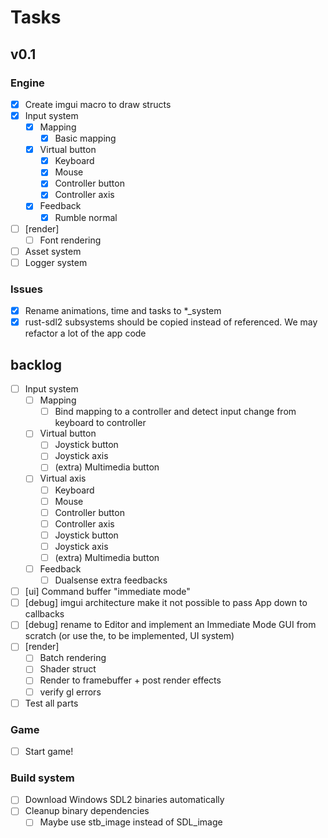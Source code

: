 # Tasks

## v0.1

### Engine

- [x] Create imgui macro to draw structs
- [x] Input system
  - [x] Mapping
    - [x] Basic mapping
  - [x] Virtual button
    - [x] Keyboard
    - [x] Mouse
    - [x] Controller button
    - [x] Controller axis
  - [x] Feedback
    - [x] Rumble normal
- [ ] [render]
  - [ ] Font rendering
- [ ] Asset system
- [ ] Logger system

### Issues

- [x] Rename animations, time and tasks to *_system
- [x] rust-sdl2 subsystems should be copied instead of referenced. We may refactor a lot of the app
    code

## backlog

- [ ] Input system
  - [ ] Mapping
    - [ ] Bind mapping to a controller and detect input change from keyboard to controller
  - [ ] Virtual button
    - [ ] Joystick button
    - [ ] Joystick axis
    - [ ] (extra) Multimedia button
  - [ ] Virtual axis
    - [ ] Keyboard
    - [ ] Mouse
    - [ ] Controller button
    - [ ] Controller axis
    - [ ] Joystick button
    - [ ] Joystick axis
    - [ ] (extra) Multimedia button
  - [ ] Feedback
    - [ ] Dualsense extra feedbacks
- [ ] [ui] Command buffer "immediate mode"
- [ ] [debug] imgui architecture make it not possible to pass App down to callbacks
- [ ] [debug] rename to Editor and implement an Immediate Mode GUI from scratch (or use the, to be
    implemented, UI system)
- [ ] [render]
  - [ ] Batch rendering
  - [ ] Shader struct
  - [ ] Render to framebuffer + post render effects
  - [ ] verify gl errors
- [ ] Test all parts

### Game

- [ ] Start game!

### Build system

- [ ] Download Windows SDL2 binaries automatically
- [ ] Cleanup binary dependencies
  - [ ] Maybe use stb_image instead of SDL_image
